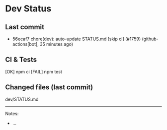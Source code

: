 # Dev Status

## Last commit
- 56ecaf7 chore(dev): auto-update STATUS.md [skip ci] (#1759) (github-actions[bot], 35 minutes ago)
## CI & Tests
[OK] npm ci
[FAIL] npm test

## Changed files (last commit)
dev/STATUS.md

---
Notes:
- ...
